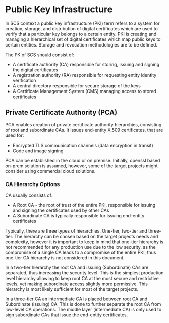 # Public Key Infrastructure

In SCS context a public key infrastructure (PKI) term refers to a system for creation, storage, and distribution of digital certificates which are used to verify that a particular key belongs to a certain entity. PKI is creating and managing a hierarchical set of digital certificates which map public keys to certain entities. Storage and revocation methodologies are to be defined.

The PK of SCS should consist of:
  + A certificate authority (CA) responsible for storing, issuing and signing the digital certificates
  + A registration authority (RA) responsible for requesting entity identity verification
  + A central directory responsible for secure storage of the keys
  + A Certificate Management System (CMS) managing access to stored certificates
 
## Private Certificate Authority (PCA)

PCA enables creation of private certificate authority hierarchies, consisting of root and subordinate CAs. It issues end-entity X.509 certificates, that are used for: 

  + Encrypted TLS communication channels (data encryption in transit)
  + Code and image signing

PCA can be established in the cloud or on premise. Initially, openssl based on-prem solution is assumed, however, some of the target projects might consider using commercial cloud solutions.

### CA Hierarchy Options

CA usually consists of:
  + A Root CA - the root of trust of the entire PKI, responsible for issuing and signing the certificates used by other CAs
  + A Subordinate CA is typically responsible for issuing end-entity certificates

Typically, there are three types of hierarchies. One-tier, two-tier and three-tier. The hierarchy can be chosen based on the target projects needs and complexity, however it is important to keep in mind that one-tier hierarchy is not recommended for any production use due to the low security, as the compromise of a single CA leads to a compromise of the entire PKI, thus one-tier CA hierarchy is not considered in this document.

In a two-tier hierarchy the root CA and issuing (Subordinate) CAs are separated, thus increasing the security level. This is the simplest production level hierarchy allowing to keep root CA at the most secure and restrictive levels, yet making subordinate access slightly more permissive. This hierarchy is most likely sufficient for most of the target projects.

In a three-tier CA an intermediate CA is placed between root CA and Subordinate (issuing) CA. This is done to further separate the root CA from low-level CA operations. The middle layer (intermediate CA) is only used to sign subordinate CAs that issue the end-entity certificates. 

